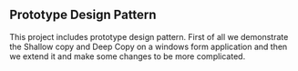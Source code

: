 ﻿<h2>Prototype Design Pattern</h2>
This project includes prototype design pattern. First of all we demonstrate the Shallow copy and Deep Copy on a windows form application
and then we extend it and make some changes to be more complicated.